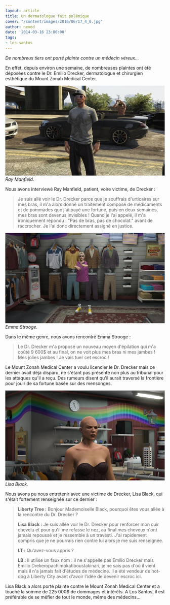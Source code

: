 ```yaml
---
layout: article
title: Un dermatologue fait polémique
cover: "/content/images/2016/06/17_4_0.jpg"
author: nevod
date: '2014-03-16 23:00:00'
tags:
- los-santos
---
```


_De nombreux tiers ont porté plainte contre un médecin véreux..._

En effet, depuis environ une semaine, de nombreuses plaintes ont été déposées contre le Dr. Emilio Drecker, dermatologue et chirurgien esthétique du Mount Zonah Medical Center.

![Ray Manfield.](/content/images/2016/06/17_2.jpg)
_Ray Manfield._

Nous avons interviewé Ray Manfield, patient, voire victime, de Drecker :

> Je suis allé voir le Dr. Drecker parce que je souffrais d'urticaires sur mes bras, il m'a alors donné un traitement composé de médicaments et de pommades que j'ai payé une fortune, puis en deux semaines, mes bras sont devenus invisibles ! Quand je l'ai appelé, il m'a ironiquement répondu : "Pas de bras, pas de chocolat." avant de raccrocher. Je l'ai donc directement assigné en justice.

![Emma Strooge.](/content/images/2016/06/17.jpg)
_Emma Strooge._

Dans le même genre, nous avons rencontré Emma Strooge :

> Le Dr. Drecker m'a proposé un nouveau moyen d'épilation qui m'a coûté 9 600$ et au final, on ne voit plus mes bras ni mes jambes ! Mes jolies jambes ! Je vais tuer cet escroc !

Le Mount Zonah Medical Center a voulu licencier le Dr. Drecker mais ce dernier avait déjà disparu, ne s'étant pas présenté non plus au tribunal pour les attaques qu'il a reçu. Des rumeurs disent qu'il aurait traversé la frontière pour jouir de sa fortune basée sur des mensonges.

![Lisa Black.](/content/images/2016/06/17_1.jpg)
_Lisa Black._

Nous avons pu nous entretenir avec une victime de Drecker, Lisa Black, qui s'était fortement renseignée sur ce dernier :

> **Liberty Tree :** Bonjour Mademoiselle Black, pourquoi êtes vous allée à la rencontre du Dr. Drecker ?
> 
> **Lisa Black :** Je suis allée voir le Dr. Drecker pour renforcer mon cuir chevelu et pour qu'il me refasse le nez, au final mes cheveux n'ont jamais repoussé et je ressemble à un travesti. J'ai rapidement compris que je ne pourrais rien contre lui alors je me suis renseignée.
> 
> **LT :** Qu'avez-vous appris ?
> 
> **LB :** Il utilise un faux nom : il ne s'appelle pas Emilio Drecker mais Emilio Drekeropachimokatiboustakinari, je ne sais pas d'où il vient mais il n'a jamais fait d'études de médecine. Il a été vendeur de hot-dog à Liberty City avant d'avoir l'idée de devenir escroc ici.

Lisa Black a alors porté plainte contre le Mount Zonah Medical Center et a touché la somme de 225 000$ de dommages et intérêts. A Los Santos, il est préférable de se méfier de tout le monde, même des médecins...